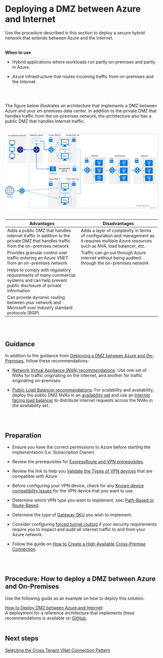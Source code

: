 # Deploying a DMZ between Azure and Internet
Use the procedure described in this section to deploy a secure hybrid network that extends  between Azure and the Internet.
<br />
<br />

**When to use**
 - Hybrid applications where workloads run partly on-premises and partly in Azure.
 
 - Azure infrastructure that routes incoming traffic from on-premises and the Internet.
<br />
<br />

The figure below illustrates an architecture that implements a DMZ between Azure and your on-premises data center. In addition to the private DMZ that handles traffic from the on-premises network, the architecture also has a public DMZ that handles Internet traffic.
<br />
<br />

![dmz2](https://github.com/alvarovitta/Azure-Networking/blob/master/images/dmz2.png)
<br />
<br />

|**Advantages** | **Disadvantages** |  
| -------------| -------------| 
|Adds a public DMZ that handles internet traffic in addition to the private DMZ that handles traffic from the on-premises network | Adds a layer of complexity in terms of configuration and management as it requires multiple Azure resources such as NVA, load balancer, etc.|
|Provides granular control over traffic entering an Azure VNET from an on-premises network | Traffic can go out through Azure internet without being audited through the on-premises network|
| Helps to comply with regulatory requirements of many commercial systems and can help prevent public disclosure of private information | |
| Can provide dynamic routing between your network and Microsoft over industry standard protocols (BGP). | |
<br />
<br />

## Guidance 
In addition to the guidance from [Deploying a DMZ between Azure and On-Premises](3.4.1-Deploying-a-DMZ-between-Azure-and-On-Premises.md), follow these recommendations:

- [Network Virtual Appliance (NVA) recommendations](https://docs.microsoft.com/en-us/azure/architecture/reference-architectures/dmz/secure-vnet-dmz#nva-recommendations):  Use one set of NVAs for traffic originating on the Internet, and another for traffic originating on-premises.
	
- [Public Load Balancer recommendations](https://docs.microsoft.com/en-us/azure/architecture/reference-architectures/dmz/secure-vnet-dmz#public-load-balancer-recommendations):  For scalability and availability, deploy the public DMZ NVAs in an [availability set](https://docs.microsoft.com/en-us/azure/virtual-machines/windows/manage-availability) and use an [Internet facing load balancer](https://docs.microsoft.com/en-us/azure/load-balancer/load-balancer-overview#publicloadbalancer) to distribute Internet requests across the NVAs in the availability set.
<br />
<br />

## Preparation
- Ensure you have the correct permissions to Azure before starting the implementation (I.e. Subscription Owner)

- Review the prerequisites for [ExpressRoute and VPN prerequisites](https://docs.microsoft.com/en-us/azure/expressroute/expressroute-prerequisites). 
- Review the link to help you [Validate the Types of VPN devices](https://docs.microsoft.com/en-us/azure/vpn-gateway/vpn-gateway-about-vpn-devices#devicetable) that are compatible with Azure  
- Before configuring your VPN device, check for any [Known device compatibility issues](https://docs.microsoft.com/en-us/azure/vpn-gateway/vpn-gateway-about-vpn-devices#known) for the VPN device that you want to use.  
- Determine which VPN type you want to implement, see: [Path-Based or Route-Based](https://docs.microsoft.com/en-us/azure/vpn-gateway/vpn-gateway-plan-design#vpntype).   
- Determine the type of [Gateway SKU](https://docs.microsoft.com/en-us/azure/vpn-gateway/vpn-gateway-plan-design#gwsku) you wish to implement.  
- Consider configuring [forced tunnel routing](https://docs.microsoft.com/en-us/azure/vpn-gateway/vpn-gateway-forced-tunneling-rm#configure-forced-tunneling) if your security requirements require you to inspect and audit all internet traffic to and from your Azure network.  
- Follow the guide on [How to Create a High Available Cross-Premise Connection](https://docs.microsoft.com/en-us/azure/vpn-gateway/vpn-gateway-highlyavailable). 
<br />
<br />

## Procedure: How to deploy a DMZ between Azure and On-Premises
Use the following guide as an example on how to deploy this solution.

[How to Deploy DMZ between Azure and Internet](https://docs.microsoft.com/en-us/azure/architecture/reference-architectures/dmz/secure-vnet-dmz#solution-deployment):  
A deployment for a reference architecture that implements these recommendations is available on [GitHub](https://github.com/mspnp/reference-architectures/tree/master/dmz/secure-vnet-dmz).
<br />
<br />

## Next steps
[Selecting the Cross Tenant VNet Connection Pattern](3.5-Selecting-the-Cross-Tenant-VNet-Connection-Pattern.md)
